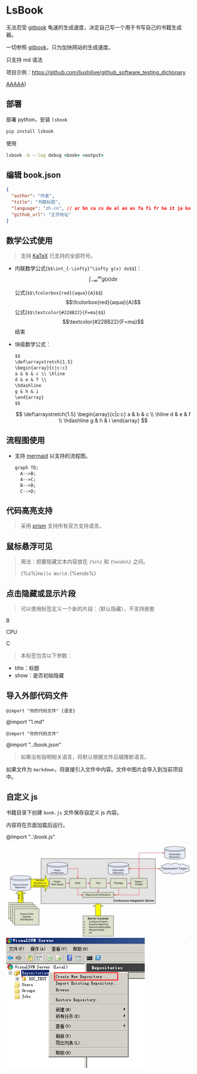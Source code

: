 # LsBook

无法忍受 [gitbook](https://www.gitbook.com/) 龟速的生成速度，决定自己写一个用于书写自己的书籍生成器。

一切参照 [gitbook](https://www.gitbook.com/)，只为加快网站的生成速度。

只支持 md 语法

项目示例：<https://github.com/liushilive/github_software_testing_dictionary>

[AAAAA](1.html))

## 部署

部署 python，安装 `lsbook`

```cmd
pip install lsbook
```

使用

```bat
lsbook -b --log debug <book> <output>
```

## 编辑 book.json

```json
{
  "author": "作者",
  "title": "书籍标题",
  "language": "zh-cn", // ar bn ca cs de el en es fa fi fr he it ja ko nl no pl pt ro ru sv tr uk ui zh-cn zh-hans zh-tw
  "github_url": "主页地址"
}
```

## 数学公式使用

>支持 [KaTeX](https://khan.github.io/KaTeX/docs/supported.html) 已支持的全部符号。

* 内联数学公式(`$$\int_{-\infty}^\infty g(x) dx$$`)：$$\int_{-\infty}^\infty g(x) dx$$

  公式(`$$\fcolorbox{red}{aqua}{A}$$`) $$\fcolorbox{red}{aqua}{A}$$ 公式(`$$\textcolor{#228B22}{F=ma}$$`) $$\textcolor{#228B22}{F=ma}$$ 结束

* 块级数学公式：
    
  ```KaTeX
  $$
  \def\arraystretch{1.5}
  \begin{array}{c|c:c}
  a & b & c \\ \hline
  d & e & f \\
  \hdashline
  g & h & i
  \end{array}
  $$
  ```

  $$
  \def\arraystretch{1.5}
  \begin{array}{c|c:c}
    a & b & c \\ \hline
    d & e & f \\
    \hdashline
    g & h & i
  \end{array}
  $$

## 流程图使用

* 支持 [mermaid](https://mermaidjs.github.io/) 以支持的流程图。

  ```mermaid
  graph TD;
    A-->B;
    A-->C;
    B-->D;
    C-->D;
  ```

## 代码高亮支持

>采用 [prism](https://prismjs.com/) 支持所有官方支持语言。

## 鼠标悬浮可见

>用法：把要隐藏文本内容放在 `{%s%}` 和 `{%ends%}` 之间。
>
>{%s%}`Hello World.`{%ends%}

## 点击隐藏或显示片段

>可以使用标签定义一个新的片段：（默认隐藏），不支持嵌套

<!--sec title="点我隐藏答案" show=true ces-->

B

<!--endsec-->

<!--sec title="点我看分析" show=false ces-->

CPU

<!--endsec-->

<!--sec title="点我看分析" ces-->

C

<!--endsec-->

>本标签包含以下参数：

* title：标题
* show：是否初始隐藏

## 导入外部代码文件

`@import "你的代码文件" {语言}`

@import "1.md"

`@import "你的代码文件"`

@import "../book.json"

>如果没有指明相关语言，将默认根据文件后缀推断语言。

如果文件为 `markdown`，将直接引入文件中内容。文件中图片会导入到当前项目中。

## 自定义 js

书籍目录下创建 `book.js` 文件保存自定义 js 内容。

内容将在页面加载后运行。

@import "..\book.js"

![1](../screenshot\2018-04-14-17-19-56.png)
![2](../screenshot\2018-04-15-09-53-01.png)
